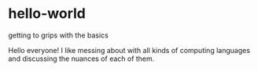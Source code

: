 # hello-world
getting to grips with the basics

Hello everyone! I like messing about with all kinds of computing languages and discussing the nuances of each of them.
